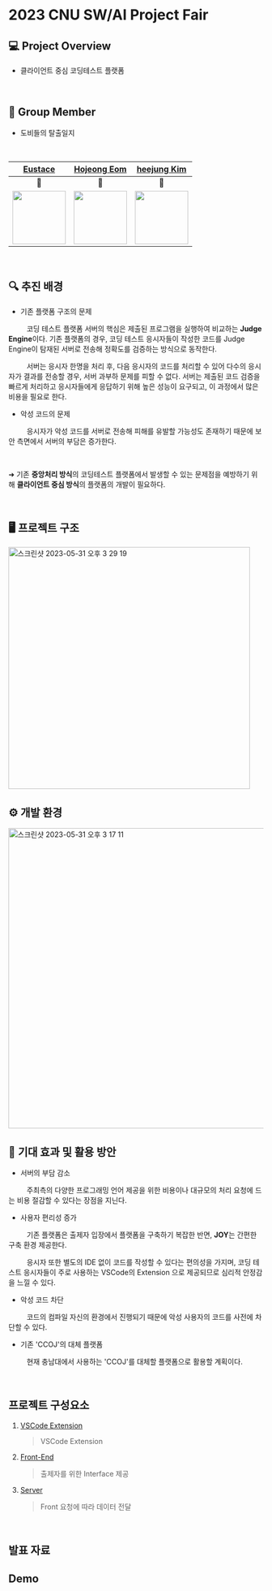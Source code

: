 # 2023 CNU SW/AI Project Fair

## 💻 Project Overview
- 클라이언트 중심 코딩테스트 플랫폼

</br>

## 👥 Group Member

- 도비들의 탈출일지

</br>

<div align="center">
  
|[Eustace](https://github.com/dlwnsrb0829)|[Hojeong Eom](https://github.com/DobiIsFree)|[heejung Kim](https://github.com/hj-k66)
|:---:|:---:|:---:|
|🐻|🦊|🐰|
|<img src="https://avatars.githubusercontent.com/u/39390618?v=4" width="105">|<img src="https://avatars.githubusercontent.com/u/52994616?v=4" width="105">|<img src="https://avatars.githubusercontent.com/u/68041758?v=4" width="105">|

</div>

</br>

## 🔍 추진 배경

- 기존 플랫폼 구조의 문제

&emsp; &emsp; 코딩 테스트 플랫폼 서버의 핵심은 제출된 프로그램을 실행하여 비교하는 **Judge Engine**이다.
기존 플랫폼의 경우, 코딩 테스트 응시자들이 작성한 코드를 Judge Engine이 탐재된 서버로 전송해 정확도를 검증하는 방식으로 동작한다. 

&emsp; &emsp; 서버는 응시자 한명을 처리 후, 다음 응시자의 코드를 처리할 수 있어 다수의 응시자가 결과를 전송할 경우, 서버 과부하 문제를 피할 수 없다. 
서버는 제출된 코드 검증을 빠르게 처리하고 응시자들에게 응답하기 위해 높은 성능이 요구되고, 이 과정에서 많은 비용을 필요로 한다.

- 악성 코드의 문제

&emsp; &emsp; 응시자가 악성 코드를 서버로 전송해 피해를 유발할 가능성도 존재하기 때문에 보안 측면에서 서버의 부담은 증가한다.

</br>

➜ 기존 **중앙처리 방식**의 코딩테스트 플랫폼에서 발생할 수 있는 문제점을 예방하기 위해 **클라이언트 중심 방식**의 플랫폼의 개발이 필요하다.

</br>


## 🖥️ 프로젝트 구조

<img width="477" alt="스크린샷 2023-05-31 오후 3 29 19" src="https://github.com/DobiIsFree/Dobby-Socks/assets/52994616/78b7a1b3-a73e-4a4c-8173-c91b9fc6f476">


</br>

## ⚙️ 개발 환경

<img width="592" alt="스크린샷 2023-05-31 오후 3 17 11" src="https://github.com/DobiIsFree/Dobby-Socks/assets/52994616/56106fa7-07a8-433b-bad0-fb980edaba29">

</br>

## 🔮 기대 효과 및 활용 방안

- 서버의 부담 감소

&emsp; &emsp; 주최측의 다양한 프로그래밍 언어 제공을 위한 비용이나 대규모의 처리 요청에 드는 비용 절감할 수 있다는 장점을 지닌다.

- 사용자 편리성 증가

&emsp; &emsp; 기존 플랫폼은 출제자 입장에서 플랫폼을 구축하기 복잡한 반면, **JOY**는 간편한 구축 환경 제공한다.

&emsp; &emsp; 응시자 또한 별도의 IDE 없이 코드를 작성할 수 있다는 편의성을 가지며, 코딩 테스트 응시자들이 주로 사용하는 VSCode의 Extension 으로 제공되므로 심리적 안정감을 느낄 수 있다.

- 악성 코드 차단

&emsp; &emsp; 코드의 컴파일 자신의 환경에서 진행되기 때문에 악성 사용자의 코드를 사전에 차단할 수 있다.

- 기존 'CCOJ'의 대체 플랫폼

&emsp; &emsp; 현재 충남대에서 사용하는 'CCOJ'를 대체할 플랫폼으로 활용할 계획이다.

</br>

## 프로젝트 구성요소

1. [VSCode Extension](https://github.com/Dobbies-Escape-Diary/JOY_Extension)
    > VSCode Extension

2. [Front-End](https://github.com/Dobbies-Escape-Diary/JOY_FE)
    > 출제자를 위한 Interface 제공

3. [Server](https://github.com/Dobbies-Escape-Diary/JOY-BE)
    > Front 요청에 따라 데이터 전달

</br>

## 발표 자료


## Demo
